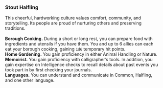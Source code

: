 ### Stout Halfling

This cheerful, hardworking culture values comfort, community, and storytelling.
Its people are proud of nurturing others and preserving traditions.
\
\
**Borough Cooking.**
During a short or long rest, you can prepare food with ingredients and utensils if you have them.
You and up to 6 allies can each eat your borough cooking, gaining `1d6` temporary hit points.
\
**Home Gardening.**
You gain proficiency in either Animal Handling or Nature.
\
**Memoirist.**
You gain proficiency with calligrapher’s tools.
In addition, you gain expertise on Intelligence checks to recall details about past events you took part in by first checking your journals.
\
**Languages.**
You can understand and communicate in Common, Halfling, and one other language.
